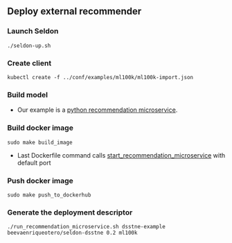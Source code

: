 ## Deploy external recommender


### Launch Seldon
`./seldon-up.sh`

### Create client
`kubectl create -f ../conf/examples/ml100k/ml100k-import.json`

### Build model

* Our example is a [python recommendation microservice](http://docs.seldon.io/api-microservices.html#content-recommendation#recommender-python).

### Build docker image
`sudo make build_image`

* Last Dockerfile command calls [start_recommendation_microservice](https://github.com/SeldonIO/seldon-server/blob/master/docker/pyseldon/scripts/start_recommendation_microservice.py) with default port 

### Push docker image
`sudo make push_to_dockerhub`

### Generate the deployment descriptor
`./run_recommendation_microservice.sh dsstne-example beevaenriqueotero/seldon-dsstne 0.2 ml100k`
